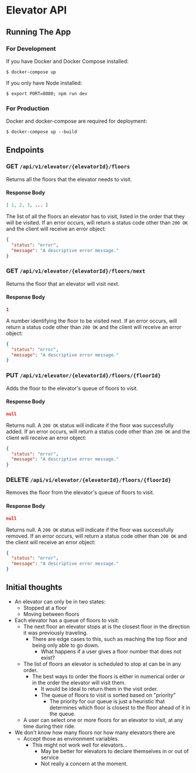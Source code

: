 # Elevator API

## Running The App

### For Development

If you have Docker and Docker Compose installed:
```
$ docker-compose up
```

If you only have Node installed:
```
$ export PORT=8080; npm run dev
```

### For Production

Docker and docker-compose are required for deployment:
```
$ docker-compose up --build
```

## Endpoints

### GET `/api/v1/elevator/{elevatorId}/floors`

Returns all the floors that the elevator needs to visit.

#### Response Body

```json
[ 1, 2, 3, ... ]
```

The list of all the floors an elevator has to visit, listed in the order that
they will be visited. If an error occurs, will return a status code other than
`200 OK` and the client will receive an error object:

```json
{
  "status": "error",
  "message": "A descriptive error message."
}
```

### GET `/api/v1/elevator/{elevatorId}/floors/next`

Returns the floor that an elevator will visit next.

#### Response Body

```json
1
```

A number identifying the floor to be visited next. If an error occurs, will
return a status code other than `200 OK` and the client will receive an error
object:

```json
{
  "status": "error",
  "message": "A descriptive error message."
}
```

### PUT `/api/v1/elevator/{elevatorId}/floors/{floorId}`

Adds the floor to the elevator's queue of floors to visit.

#### Response Body

```json
null
```

Returns null. A `200 OK` status will indicate if the floor was successfully
added. If an error occurs, will return a status code other than `200 OK` and the
client will receive an error object:

```json
{
  "status": "error",
  "message": "A descriptive error message."
}
```

### DELETE `/api/vi/elevator/{elevatorId}/floors/{floorId}`

Removes the floor from the elevator's queue of floors to visit.

#### Response Body

```json
null
```

Returns null. A `200 OK` status will indicate if the floor was successfully
removed. If an error occurs, will return a status code other than `200 OK` and
the client will receive an error object:

```json
{
  "status": "error",
  "message": "A descriptive error message."
}
```

## Initial thoughts

- An elevator can only be in two states:
  - Stopped at a floor
  - Moving between floors
- Each elevator has a queue of floors to visit:
  - The next floor an elevator stops at is the closest floor in the direction
    it was previously traveling.
    - There are edge cases to this, such as reaching the top floor and being
      only able to go down.
      - What happens if a user gives a floor number that does not exist?
  - The list of floors an elevator is scheduled to stop at can be in any order.
    - The best ways to order the floors is either in numerical order or in the
      order the elevator will visit them.
      - It would be ideal to return them in the visit order.
      - The queue of floors to visit is sorted based on "priority"
        - The priority for our queue is just a heuristic that determines which
          floor is closest to the floor ahead of it in the queue.
  - A user can select one or more floors for an elevator to visit, at any time
    during their ride.
- We don't know how many floors nor how many elevators there are
  - Accept those as environment variables.
    - This might not work well for elevators...
      - May be better for elevators to declare themselves in or out of service
      - Not really a concern at the moment.